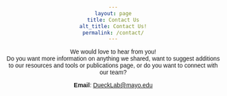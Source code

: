 ```yaml
---
layout: page
title: Contact Us
alt_title: Contact Us!
permalink: /contact/
---
```


We would love to hear from you!<br> 
Do you want more information on anything we shared, want to suggest additions to our resources and tools or publications page, or do you want to connect with our team?

**Email**: [DueckLab@mayo.edu](mailto:DueckLab@mayo.edu)

<!DOCTYPE html>
<html>
<head>
    <title>Contact Us</title>
    <style>
        body {
            text-align: center;
            font-family: Arial, sans-serif;
        }

        h1 {
            font-size: 24px;
            margin-bottom: 20px;
        }

        form {
            max-width: 400px;
            margin: 0 auto;
            padding: 20px;
            border: 1px solid #ccc;
            border-radius: 10px;
            box-shadow: 0 0 10px rgba(0, 0, 0, 0.1);
        }

        label {
            display: block;
            font-weight: bold;
            margin-top: 10px;
        }

        input[type="text"],
        input[type="email"],
        textarea {
            width: 100%;
            padding: 10px;
            margin-top: 5px;
            margin-bottom: 15px;
            border: 1px solid #ccc;
            border-radius: 5px;
        }

        textarea {
            resize: vertical;
        }

        input[type="submit"] {
            background-color: #2596be;
            color: white;
            border: none;
            padding: 10px 20px;
            text-align: center;
            text-decoration: none;
            display: inline-block;
            font-size: 16px;
            margin: 10px 0;
            cursor: pointer;
            border-radius: 5px;
        }
    </style>
</head>
<body>
    <h1>Contact Us</h1>
    <form action="" method="post">
        <label for="name">Name:</label>
        <input type="text" id="name" name="name" required><br>

        <label for="email">Email:</label>
        <input type="email" id="email" name="email" required><br>

        <label for="message">Message:</label><br>
        <textarea id="message" name="message" rows="4" required></textarea><br>

        <input type="submit" value="Submit">
    </form>
    
    <?php
    if ($_SERVER["REQUEST_METHOD"] == "POST") {
        // Retrieve form data
        $name = $_POST["name"];
        $email = $_POST["email"];
        $message = $_POST["message"];

        // Recipient email address
        $to = "DueckLab@mayo.edu";

        // Subject and message
        $subject = "Contact Form Submission from $name";
        $message = "Name: $name\nEmail: $email\nMessage:\n$message";

        // Additional headers
        $headers = "From: $email";

        // Send email
        if (mail($to, $subject, $message, $headers)) {
            echo "Thank you for your message!";
        } else {
            echo "Oops! Something went wrong.";
        }
    }
    ?>
</body>
</html>
